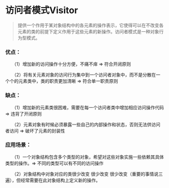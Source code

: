 ﻿# 访问者模式Visitor
> 提供一个作用于某对象结构中的各元素的操作表示，它使得可以在不改变各元素的类的前提下定义作用于这些元素的新操作。访问者模式是一种对象行为型模式。
### 优点：
　　（1）增加新的访问操作十分方便，不痛不痒 => 符合开闭原则

　　（2）将有关元素对象的访问行为集中到一个访问者对象中，而不是分散在一个个的元素类中，类的职责更加清晰 => 符合单一职责原则

### 缺点：
　　（1）增加新的元素类很困难，需要在每一个访问者类中增加相应访问操作代码 => 违背了开闭原则

　　（2）元素对象有时候必须暴露一些自己的内部操作和状态，否则无法供访问者访问 => 破坏了元素的封装性


### 应用场景：
　　（1）一个对象结构包含多个类型的对象，希望对这些对象实施一些依赖其具体类型的操作。=> 不同的类型可以有不同的访问操作

　　（2）对象结构中对象对应的类很少改变 很少改变 很少改变（重要的事情说三遍），但经常需要在此对象结构上定义新的操作。